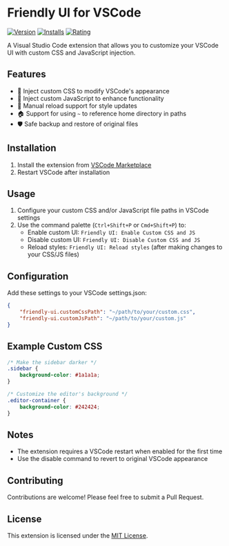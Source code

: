 # Friendly UI for VSCode

[![Version](https://img.shields.io/visual-studio-marketplace/v/FreeIdom.vscode-friendly-ui)](https://marketplace.visualstudio.com/items?itemName=FreeIdom.vscode-friendly-ui)
[![Installs](https://img.shields.io/visual-studio-marketplace/i/FreeIdom.vscode-friendly-ui)](https://marketplace.visualstudio.com/items?itemName=FreeIdom.vscode-friendly-ui)
[![Rating](https://img.shields.io/visual-studio-marketplace/r/FreeIdom.vscode-friendly-ui)](https://marketplace.visualstudio.com/items?itemName=FreeIdom.vscode-friendly-ui)

A Visual Studio Code extension that allows you to customize your VSCode UI with custom CSS and JavaScript injection.

## Features

- 🎨 Inject custom CSS to modify VSCode's appearance
- 🔧 Inject custom JavaScript to enhance functionality
- 🔄 Manual reload support for style updates
- 🏠 Support for using `~` to reference home directory in paths
- 🛡️ Safe backup and restore of original files

## Installation

1. Install the extension from [VSCode Marketplace](https://marketplace.visualstudio.com/items?itemName=FreeIdom.vscode-friendly-ui)
2. Restart VSCode after installation

## Usage

1. Configure your custom CSS and/or JavaScript file paths in VSCode settings
2. Use the command palette (`Ctrl+Shift+P` or `Cmd+Shift+P`) to:
   - Enable custom UI: `Friendly UI: Enable Custom CSS and JS`
   - Disable custom UI: `Friendly UI: Disable Custom CSS and JS`
   - Reload styles: `Friendly UI: Reload styles` (after making changes to your CSS/JS files)

## Configuration

Add these settings to your VSCode settings.json:

```json
{
    "friendly-ui.customCssPath": "~/path/to/your/custom.css",
    "friendly-ui.customJsPath": "~/path/to/your/custom.js"
}
```

## Example Custom CSS

```css
/* Make the sidebar darker */
.sidebar {
    background-color: #1a1a1a;
}

/* Customize the editor's background */
.editor-container {
    background-color: #242424;
}
```

## Notes

- The extension requires a VSCode restart when enabled for the first time
- Use the disable command to revert to original VSCode appearance

## Contributing

Contributions are welcome! Please feel free to submit a Pull Request.

## License

This extension is licensed under the [MIT License](LICENSE.txt).